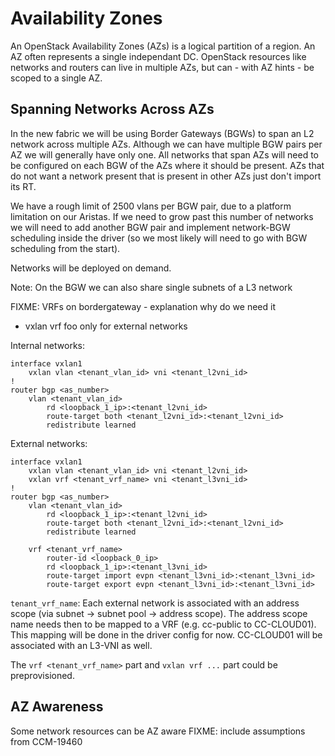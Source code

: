 # Availability Zones
An OpenStack Availability Zones (AZs) is a logical partition of a region. An AZ often represents a single independant
DC. OpenStack resources like networks and routers can live in multiple AZs, but can - with AZ hints - be scoped to a
single AZ.

## Spanning Networks Across AZs
In the new fabric we will be using Border Gateways (BGWs) to span an L2 network across multiple AZs. Although we can
have multiple BGW pairs per AZ we will generally have only one. All networks that span AZs will need to be configured
on each BGW of the AZs where it should be present. AZs that do not want a network present that is present in other AZs
just don't import its RT.

We have a rough limit of 2500 vlans per BGW pair, due to a platform limitation on our Aristas. If we need to grow
past this number of networks we will need to add another BGW pair and implement network-BGW scheduling inside the
driver (so we most likely will need to go with BGW scheduling from the start).

Networks will be deployed on demand.

Note: On the BGW we can also share single subnets of a L3 network

FIXME: VRFs on bordergateway - explanation why do we need it
 * vxlan vrf foo only for external networks

Internal networks:
```
interface vxlan1
    vxlan vlan <tenant_vlan_id> vni <tenant_l2vni_id>
!
router bgp <as_number>
    vlan <tenant_vlan_id>
        rd <loopback_1_ip>:<tenant_l2vni_id>
        route-target both <tenant_l2vni_id>:<tenant_l2vni_id>
        redistribute learned
```

External networks:
```
interface vxlan1
    vxlan vlan <tenant_vlan_id> vni <tenant_l2vni_id>
    vxlan vrf <tenant_vrf_name> vni <tenant_l3vni_id>
!
router bgp <as_number>
    vlan <tenant_vlan_id>
        rd <loopback_1_ip>:<tenant_l2vni_id>
        route-target both <tenant_l2vni_id>:<tenant_l2vni_id>
        redistribute learned

    vrf <tenant_vrf_name>
        router-id <loopback_0_ip>
        rd <loopback_1_ip>:<tenant_l3vni_id>
        route-target import evpn <tenant_l3vni_id>:<tenant_l3vni_id>
        route-target export evpn <tenant_l3vni_id>:<tenant_l3vni_id>
```

`tenant_vrf_name`: Each external network is associated with an address scope (via subnet -> subnet pool -> address
                   scope). The address scope name needs then to be mapped to a VRF (e.g. cc-public to CC-CLOUD01).
                   This mapping will be done in the driver config for now. CC-CLOUD01 will be associated with an L3-VNI
                   as well.

The `vrf <tenant_vrf_name>` part and `vxlan vrf ...` part could be preprovisioned.

## AZ Awareness
Some network resources can be AZ aware
FIXME: include assumptions from CCM-19460
